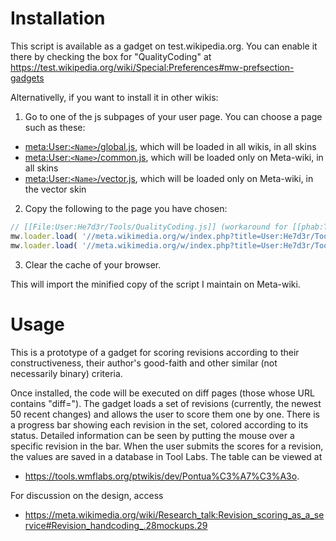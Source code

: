 Installation
===========================

This script is available as a gadget on test.wikipedia.org. You can enable it there by checking the box for "QualityCoding" at
https://test.wikipedia.org/wiki/Special:Preferences#mw-prefsection-gadgets

Alternativelly, if you want to install it in other wikis:

1. Go to one of the js subpages of your user page. You can choose a page such as these:
  * [meta:User:`<Name>`/global.js](https://meta.wikimedia.org/wiki/Special:MyPage/global.js), which will be loaded in all wikis, in all skins
  * [meta:User:`<Name>`/common.js](https://meta.wikimedia.org/wiki/Special:MyPage/common.js), which will be loaded only on Meta-wiki, in all skins
  * [meta:User:`<Name>`/vector.js](https://meta.wikimedia.org/wiki/Special:MyPage/vector.js), which will be loaded only on Meta-wiki, in the vector skin
2. Copy the following to the page you have chosen:

  ```javascript
  // [[File:User:He7d3r/Tools/QualityCoding.js]] (workaround for [[phab:T35355]])
  mw.loader.load( '//meta.wikimedia.org/w/index.php?title=User:He7d3r/Tools/QualityCoding.css&action=raw&ctype=text/css', 'text/css' );
  mw.loader.load( '//meta.wikimedia.org/w/index.php?title=User:He7d3r/Tools/QualityCoding.js&action=raw&ctype=text/javascript' );
  ```

3. Clear the cache of your browser.

This will import the minified copy of the script I maintain on Meta-wiki.

Usage
=====

This is a prototype of a gadget for scoring revisions according to their constructiveness, their author's good-faith and other similar (not necessarily binary) criteria.

Once installed, the code will be executed on diff pages (those whose URL contains "diff="). The gadget loads a set of revisions (currently, the newest 50 recent changes) and allows the user to score them one by one. There is a progress bar showing each revision in the set, colored according to its status. Detailed information can be seen by putting the mouse over a specific revision in the bar. When the user submits the scores for a revision, the values are saved in a database in Tool Labs. The table can be viewed at
* https://tools.wmflabs.org/ptwikis/dev/Pontua%C3%A7%C3%A3o.

For discussion on the design, access
* https://meta.wikimedia.org/wiki/Research_talk:Revision_scoring_as_a_service#Revision_handcoding_.28mockups.29
